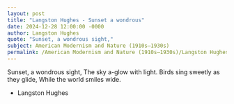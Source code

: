 ```yaml
---
layout: post
title: "Langston Hughes - Sunset a wondrous"
date: 2024-12-28 12:00:00 -0000
author: Langston Hughes
quote: "Sunset, a wondrous sight,"
subject: American Modernism and Nature (1910s–1930s)
permalink: /American Modernism and Nature (1910s–1930s)/Langston Hughes/Langston Hughes - Sunset a wondrous
---
```


Sunset, a wondrous sight,
The sky a-glow with light.
Birds sing sweetly as they glide,
While the world smiles wide.

- Langston Hughes
